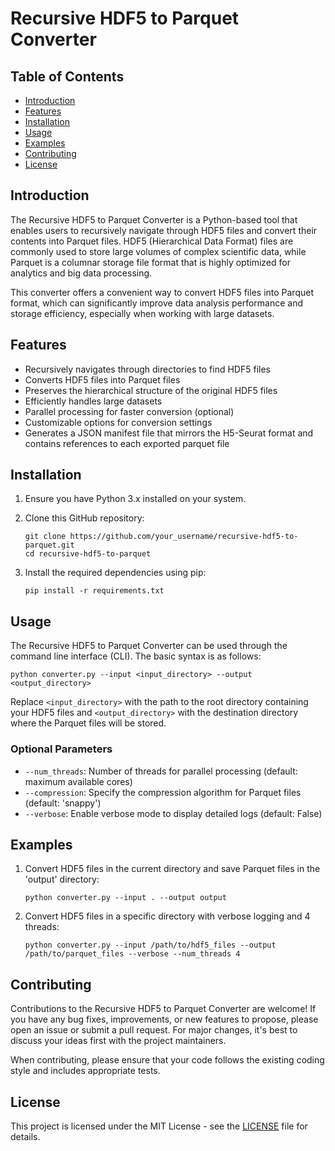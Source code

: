 # Recursive HDF5 to Parquet Converter

## Table of Contents

- [Introduction](#introduction)
- [Features](#features)
- [Installation](#installation)
- [Usage](#usage)
- [Examples](#examples)
- [Contributing](#contributing)
- [License](#license)

## Introduction

The Recursive HDF5 to Parquet Converter is a Python-based tool that enables users to recursively navigate through HDF5 files and convert their contents into Parquet files. HDF5 (Hierarchical Data Format) files are commonly used to store large volumes of complex scientific data, while Parquet is a columnar storage file format that is highly optimized for analytics and big data processing.

This converter offers a convenient way to convert HDF5 files into Parquet format, which can significantly improve data analysis performance and storage efficiency, especially when working with large datasets.

## Features

- Recursively navigates through directories to find HDF5 files
- Converts HDF5 files into Parquet files
- Preserves the hierarchical structure of the original HDF5 files
- Efficiently handles large datasets
- Parallel processing for faster conversion (optional)
- Customizable options for conversion settings
- Generates a JSON manifest file that mirrors the H5-Seurat format and contains references to each exported parquet file

## Installation

1. Ensure you have Python 3.x installed on your system.
2. Clone this GitHub repository:

   ```
   git clone https://github.com/your_username/recursive-hdf5-to-parquet.git
   cd recursive-hdf5-to-parquet
   ```

3. Install the required dependencies using pip:

   ```
   pip install -r requirements.txt
   ```

## Usage

The Recursive HDF5 to Parquet Converter can be used through the command line interface (CLI). The basic syntax is as follows:

```
python converter.py --input <input_directory> --output <output_directory>
```

Replace `<input_directory>` with the path to the root directory containing your HDF5 files and `<output_directory>` with the destination directory where the Parquet files will be stored.

### Optional Parameters

- `--num_threads`: Number of threads for parallel processing (default: maximum available cores)
- `--compression`: Specify the compression algorithm for Parquet files (default: 'snappy')
- `--verbose`: Enable verbose mode to display detailed logs (default: False)

## Examples

1. Convert HDF5 files in the current directory and save Parquet files in the 'output' directory:

   ```
   python converter.py --input . --output output
   ```

2. Convert HDF5 files in a specific directory with verbose logging and 4 threads:

   ```
   python converter.py --input /path/to/hdf5_files --output /path/to/parquet_files --verbose --num_threads 4
   ```

## Contributing

Contributions to the Recursive HDF5 to Parquet Converter are welcome! If you have any bug fixes, improvements, or new features to propose, please open an issue or submit a pull request. For major changes, it's best to discuss your ideas first with the project maintainers.

When contributing, please ensure that your code follows the existing coding style and includes appropriate tests.

## License

This project is licensed under the MIT License - see the [LICENSE](LICENSE) file for details.
